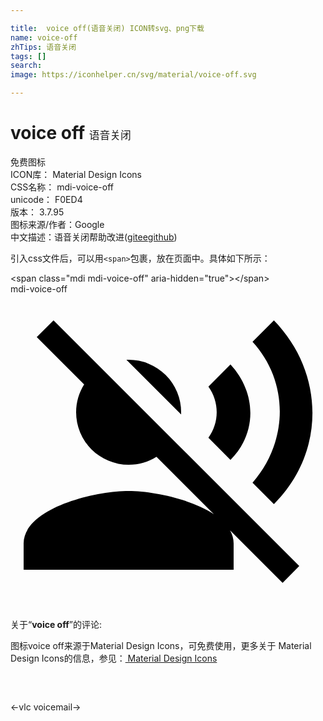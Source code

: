 ```yaml
---

title:  voice off(语音关闭) ICON转svg、png下载
name: voice-off
zhTips: 语音关闭
tags: []
search: 
image: https://iconhelper.cn/svg/material/voice-off.svg

---
```


# voice off  <small style="font-size: 60%;font-weight: 100">语音关闭</small>


<div class="detail-page">
<p>
<span><span class="badge-success badge">免费图标</span> </span>
<br/>
<span>
ICON库：
<span class="badge-secondary badge">Material Design Icons</span> 
</span>
<br/>
<span>
CSS名称：
<span class="badge-secondary badge">mdi-voice-off</span> 
</span>
<br/>
<span>
unicode：
<span class="badge-secondary badge">F0ED4</span> 
<copy-btn content='F0ED4' btn-title=""></copy-btn>
<copy-btn :content='String.fromCodePoint(parseInt("F0ED4", 16))' btn-title="复制U"></copy-btn>
</span>
<br/>
<span>
版本：
<span class="badge-secondary badge">3.7.95</span> 
</span>
<br/>
<span>图标来源/作者：<span class="badge-light badge">Google</span></span> 
<br/>
<span class="zh-detail">中文描述：<span class="badge-primary badge">语音关闭</span><span class="help-link"><span>帮助改进</span>(<a href="https://gitee.com/liuwave/icon-helper/edit/master/json/material/voice-off.json" target="_blank" rel="noopener noreferrer">gitee</a><a href="https://github.com/liuwave/icon-helper/edit/master/json/material/voice-off.json" target="_blank" rel="noopener noreferrer">github</a></span>)</span><br/>
</p>
</div>
<div class="alert alert-dark">
  <i class="mdi mdi-voice-off mdi-48px"></i>
  <i class="mdi mdi-voice-off mdi-36px"></i>
  <i class="mdi mdi-voice-off mdi-24px"></i>
  <i class="mdi mdi-voice-off mdi-18px"></i>
</div>
<div>
  <p>引入css文件后，可以用<code>&lt;span&gt;</code>包裹，放在页面中。具体如下所示：    
  </p>
  <div class="alert alert-primary" style="font-size: 14px">
    &lt;span class="mdi mdi-voice-off" aria-hidden="true"&gt;&lt;/span&gt;
    <copy-btn content='<span class="mdi mdi-voice-off" aria-hidden="true"></span>'></copy-btn>
  </div>
  <div class="alert alert-secondary">
    <i class="mdi mdi-voice-off"
    style="font-size: 24px"
    aria-hidden="true"></i> mdi-voice-off
    <copy-btn content="mdi-voice-off" btn-title="复制图标名称"></copy-btn>
  </div>
</div>
<div id="svg" class="svg-wrap">
<svg xmlns="http://www.w3.org/2000/svg" viewBox="0 0 24 24"><path d="M2,3.27L3.28,2L22,20.72L20.73,22L16.73,18C16.9,18.31 17,18.64 17,19V21H1V19C1,16.34 6.33,15 9,15C10.77,15 13.72,15.59 15.5,16.77L11.12,12.39C10.5,12.78 9.78,13 9,13A4,4 0 0,1 5,9C5,8.22 5.22,7.5 5.61,6.88L2,3.27M9,5A4,4 0 0,1 13,9V9.17L8.83,5H9M16.76,5.36C18.78,7.56 18.78,10.61 16.76,12.63L15.08,10.94C15.92,9.76 15.92,8.23 15.08,7.05L16.76,5.36M20.07,2C24,6.05 23.97,12.11 20.07,16L18.44,14.37C21.21,11.19 21.21,6.65 18.44,3.63L20.07,2Z" /></svg>
</div>
<detail full-name='mdi-voice-off'></detail>
<div class="icon-detail__container">
<p>关于“<b>voice off</b>”的评论:</p>
</div>
<Vssue title="关于“voice off”的评论" />    
<div><p>图标voice off来源于Material Design Icons，可免费使用，更多关于 Material Design Icons的信息，参见：<a target="_blank" href="https://iconhelper.cn/material.html"> Material Design Icons</a>
</p></div>

<div style="padding:2rem 0 " class="page-nav"><p class="inner"><span class="prev">←<router-link to="/icon/vlc.html">vlc</router-link></span> <span class="next"><router-link to="/icon/voicemail.html">voicemail</router-link>→</span></p></div>

